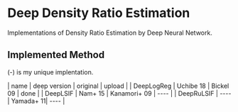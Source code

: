 # Deep Density Ratio Estimation
Implementations of Density Ratio Estimation by Deep Neural Network.

## Implemented Method

(-) is my unique implentation.

| name | deep version | original | upload |
| DeepLogReg | Uchibe 18 | Bickel 09 | done |
| DeepLSIF | Nam+ 15 | Kanamori+ 09 | ---- |
| DeepRuLSIF | ---- | Yamada+ 11| ---- |
